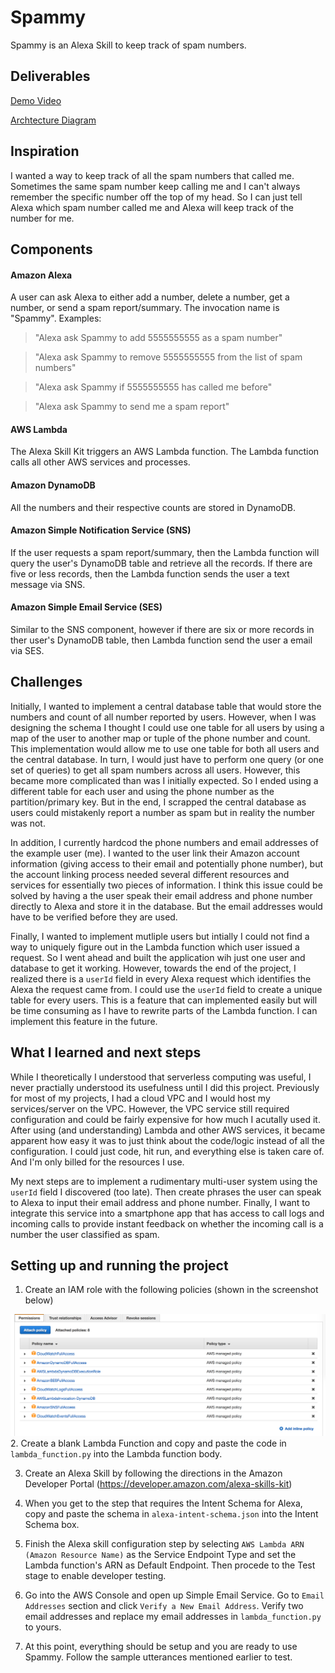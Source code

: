 # Spammy
Spammy is an Alexa Skill to keep track of spam numbers.

## Deliverables
[Demo Video](https://www.youtube.com)

[Archtecture Diagram](https://github.com/saiarvindg/spammy/blob/master/SpammyFinalArch.png)

## Inspiration
I wanted a way to keep track of all the spam numbers that called me. Sometimes the same spam number keep calling me and I can't always remember the specific number off the top of my head. So I can just tell Alexa which spam number called me and Alexa will keep track of the number for me.

## Components
#### Amazon Alexa 
A user can ask Alexa to either add a number, delete a number, get a number, or send a spam report/summary. The invocation name is "Spammy".
Examples:
> "Alexa ask Spammy to add 5555555555 as a spam number"

> "Alexa ask Spammy to remove 5555555555 from the list of spam numbers"

> "Alexa ask Spammy if 5555555555 has called me before"

> "Alexa ask Spammy to send me a spam report"

#### AWS Lambda
The Alexa Skill Kit triggers an AWS Lambda function. The Lambda function calls all other AWS services and processes.

#### Amazon DynamoDB
All the numbers and their respective counts are stored in DynamoDB.

#### Amazon Simple Notification Service (SNS)
If the user requests a spam report/summary, then the Lambda function will query the user's DynamoDB table and retrieve all the records. If there are five or less records, then the Lambda function sends the user a text message via SNS.

#### Amazon Simple Email Service (SES)
Similar to the SNS component, however if there are six or more records in ther user's DynamoDB table, then Lambda function send the user a email via SES.

## Challenges
Initially, I wanted to implement a central database table that would store the numbers and count of all number reported by users. However, when I was designing the schema I thought I could use one table for all users by using a map of the user to another map or tuple of the phone number and count. This implementation would allow me to use one table for both all
users and the central database. In turn, I would just have to perform one query (or one set of queries) to get all spam numbers across all users. However, this became more complicated than was I initially expected. So I ended using a different table for each user and using the phone number as the partition/primary key. But in the end, I scrapped the central database as users could mistakenly report a number as spam but in reality the number was not.

In addition, I currently hardcod the phone numbers and email addresses of the example user (me). I wanted to the user link their Amazon account information (giving access to their email and potentially phone number), but the account linking process needed several different resources and services for essentially two pieces of information. I think this issue could be solved by having a the user speak their email address and phone number directly to Alexa and store it in the database. But the email addresses would have to be verified before they are used.

Finally, I wanted to implement mutliple users but intially I could not find a way to uniquely figure out in the Lambda function which user issued a request. So I went ahead and built the application wih just one user and database to get it working. However, towards the end of the project, I realized there is a `userId` field in every Alexa request which identifies the Alexa the request came from. I could use the `userId` field to create a unique table for every users. This is a feature that can implemented easily but will be time consuming as I have to rewrite parts of the Lambda function. I can implement this feature in the future.

## What I learned and next steps
While I theoretically I understood that serverless computing was useful, I never practially understood its usefulness until I did this project. Previously for most of my projects, I had a cloud VPC and I would host my services/server on the VPC. However, the VPC service still required configuration and could be fairly expensive for how much I acutally used it. After using (and understanding) Lambda and other AWS services, it became apparent how easy it was to just think about the code/logic instead of all the configuration. I could just code, hit run, and everything else is taken care of. And I'm only billed for the resources I use.

My next steps are to implement a rudimentary multi-user system using the `userId` field I discovered (too late). Then create phrases the user can speak to Alexa to input their email address and phone number. Finally, I want to integrate this service into a smartphone app that has access to call logs and incoming calls to provide instant feedback on whether the incoming call is a number the user classified as spam.

## Setting up and running the project
1. Create an IAM role with the following policies (shown in the screenshot below)

![](https://github.com/saiarvindg/spammy/blob/master/SpammyAlexRolePolicies.png)
2. Create a blank Lambda Function and copy and paste the code in `lambda_function.py` into the Lambda function body.

3. Create an Alexa Skill by following the directions in the Amazon Developer Portal (https://developer.amazon.com/alexa-skills-kit)

4. When you get to the step that requires the Intent Schema for Alexa, copy and paste the schema in `alexa-intent-schema.json` into the Intent Schema box.

5. Finish the Alexa skill configuration step by selecting `AWS Lambda ARN (Amazon Resource Name)` as the Service Endpoint Type and set the Lambda function's ARN as Default Endpoint. Then procede to the Test stage to enable developer testing.

6. Go into the AWS Console and open up Simple Email Service. Go to `Email Addresses` section and click `Verify a New Email Address`. Verify two email addresses and replace my email addresses in `lambda_function.py` to yours.

7. At this point, everything should be setup and you are ready to use Spammy. Follow the sample utterances mentioned earlier to test.
